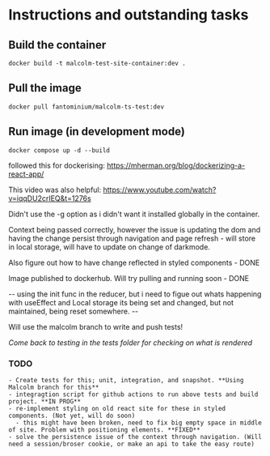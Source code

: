 
# Instructions and outstanding tasks

## Build the container

`docker build -t malcolm-test-site-container:dev .`

## Pull the image

`docker pull fantominium/malcolm-ts-test:dev`

## Run image (in development mode)

`docker compose up -d --build`

followed this for dockerising:
<https://mherman.org/blog/dockerizing-a-react-app/>

This video was also  helpful:
<https://www.youtube.com/watch?v=iqqDU2crIEQ&t=1276s>

Didn't use the -g option as i didn't want it installed globally in the container.

Context being passed correctly, however the issue is updating the dom and having the change persist through navigation and page refresh - will store in local storage, will have to update on change of darkmode.

Also figure out how to have change reflected in styled components  - DONE

Image published to dockerhub. Will try pulling and running soon - DONE

-- using the init func in the reducer, but i need to figue out whats happening with useEffect and Local storage
its being set and changed, but not maintained, being reset somewhere. --

Will use the malcolm branch to write and push tests!

*Come back to testing in the tests folder for checking on what is rendered*
### TODO

    - Create tests for this; unit, integration, and snapshot. **Using Malcolm branch for this**
    - integragtion script for github actions to run above tests and build project. **IN PROG**
    - re-implement styling on old react site for these in styled components. (Not yet, will do soon)
      - this might have been broken, need to fix big empty space in middle of site. Problem with positioning elements. **FIXED**
    - solve the persistence issue of the context through navigation. (Will need a session/broser cookie, or make an api to take the easy route)
